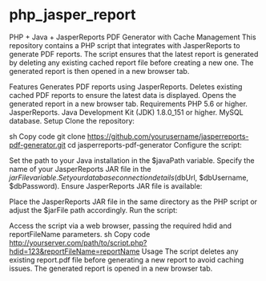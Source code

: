 # php_jasper_report
PHP + Java + JasperReports PDF Generator with Cache Management
This repository contains a PHP script that integrates with JasperReports to generate PDF reports. The script ensures that the latest report is generated by deleting any existing cached report file before creating a new one. The generated report is then opened in a new browser tab.

Features
Generates PDF reports using JasperReports.
Deletes existing cached PDF reports to ensure the latest data is displayed.
Opens the generated report in a new browser tab.
Requirements
PHP 5.6 or higher.
JasperReports.
Java Development Kit (JDK) 1.8.0_151 or higher.
MySQL database.
Setup
Clone the repository:

sh
Copy code
git clone https://github.com/yourusername/jasperreports-pdf-generator.git
cd jasperreports-pdf-generator
Configure the script:

Set the path to your Java installation in the $javaPath variable.
Specify the name of your JasperReports JAR file in the $jarFile variable.
Set your database connection details ($dbUrl, $dbUsername, $dbPassword).
Ensure JasperReports JAR file is available:

Place the JasperReports JAR file in the same directory as the PHP script or adjust the $jarFile path accordingly.
Run the script:

Access the script via a web browser, passing the required hdid and reportFileName parameters.
sh
Copy code
http://yourserver.com/path/to/script.php?hdid=123&reportFileName=reportName
Usage
The script deletes any existing report.pdf file before generating a new report to avoid caching issues.
The generated report is opened in a new browser tab.
